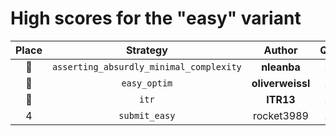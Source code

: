 # High scores for the "easy" variant

| Place | Strategy | Author | Questions | Complexity | Source |
|:-----:|:--------:|:------:|:---------:|:----------:|:------:|
| :1st_place_medal: | `asserting_absurdly_minimal_complexity` | **nleanba** | 1.00000 | 14 | `20240920_210927_asserting_absurdly_minimal_complexity.py` |
| :2nd_place_medal: | `easy_optim` | **oliverweissl** | 1.00000 | 41 | `20240920_095918_easy_optim.py` |
| :3rd_place_medal: | `itr` | **ITR13** | 1.00000 | 52 | `20240918_001159_itr.py` |
| 4 | `submit_easy` | rocket3989 | 1.00000 | 61 | `20240917_224518_submit_easy.py` |
